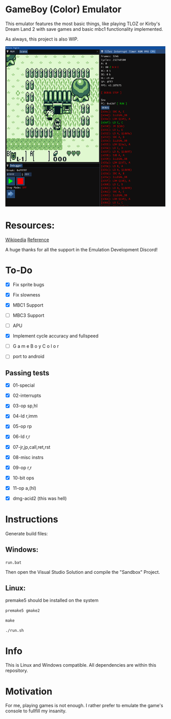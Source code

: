 # GameBoy (Color) Emulator

This emulator features the most basic things, like playing TLOZ or Kirby's Dream Land 2 with save games and basic mbc1 functionality implemented.

As always, this project is also WIP.

<img src="screenshot.png" width=500px height=500px></a>
# Resources:
<a href="https://en.wikipedia.org/wiki/Game_Boy_Color">Wikipedia</a>
<a href="https://gbdev.io/pandocs/Specifications.html">Reference</a>

A huge thanks for all the support in the Emulation Development Discord!

# To-Do
- [X] Fix sprite bugs
- [X] Fix slowness
- [X] MBC1 Support
- [ ] MBC3 Support 
- [ ] APU
- [X] Implement cycle accuracy and fullspeed

- [ ] G a m e B o y C o l o r
- [ ] port to android

## Passing tests
- [X] 01-special
- [X] 02-interrupts
- [X] 03-op sp,hl
- [X] 04-ld r,imm
- [X] 05-op rp
- [X] 06-ld r,r
- [X] 07-jr,jp,call,ret,rst
- [X] 08-misc instrs
- [X] 09-op r,r
- [X] 10-bit ops
- [X] 11-op a,(hl)

- [X] dmg-acid2 (this was hell)
 
# Instructions

Generate build files:

## Windows:

```run.bat```

Then open the Visual Studio Solution and compile the "Sandbox" Project.

## Linux:

premake5 should be installed on the system

```premake5 gmake2```

```make```

```./run.sh```

# Info
This is Linux and Windows compatible. All dependencies are within this repository.

# Motivation
For me, playing games is not enough. I rather prefer to emulate the game's console to fullfill my insanity.
